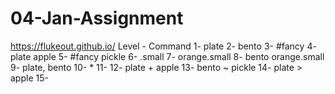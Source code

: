 # 04-Jan-Assignment
https://flukeout.github.io/
Level - Command
1-  plate
2-  bento
3-  #fancy
4-  plate apple
5-  #fancy pickle
6-  .small
7-  orange.small
8-  bento orange.small
9-  plate, bento
10- *
11- 
12- plate + apple
13- bento ~ pickle
14- plate > apple
15- 

